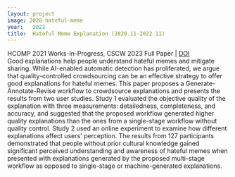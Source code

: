 ```yaml
---
layout: project
image: 2020-hateful-meme
year:   2022
title:  Hateful Meme Explanation (2020.11-2022.11)
---
```


<div class="metadata">HCOMP 2021 Works-in-Progress, CSCW 2023 Full Paper | <a href="https://doi.org/10.1145/3579593">DOI</a></div>  
Good explanations help people understand hateful memes and mitigate sharing. While AI-enabled automatic detection has proliferated, we argue that quality-controlled crowdsourcing can be an effective strategy to offer good explanations for hateful memes. This paper proposes a Generate-Annotate-Revise workflow to crowdsource explanations and presents the results from two user studies. Study 1 evaluated the objective quality of the explanation with three measurements: detailedness, completeness, and accuracy, and suggested that the proposed workflow generated higher quality explanations than the ones from a single-stage workflow without quality control. Study 2 used an online experiment to examine how different explanations affect users' perception. The results from 127 participants demonstrated that people without prior cultural knowledge gained significant perceived understanding and awareness of hateful memes when presented with explanations generated by the proposed multi-stage workflow as opposed to single-stage or machine-generated explanations.
